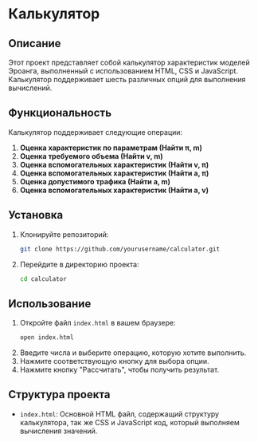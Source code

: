 # Калькулятор

## Описание

Этот проект представляет собой калькулятор характеристик моделей Эроанга, выполненный с использованием HTML, CSS и JavaScript. Калькулятор поддерживает шесть различных опций для выполнения вычислений.

## Функциональность

Калькулятор поддерживает следующие операции:

1. **Оценка характеристик по параметрам (Найти π, m)**
2. **Оценка требуемого объема (Найти v, m)**
3. **Оценка вспомогательных характеристик (Найти v, π)**
4. **Оценка вспомогательных характеристик (Найти a, π)**
5. **Оценка допустимого трафика (Найти a, m)**
6. **Оценка вспомогательных характеристик (Найти a, v)**

## Установка

1. Клонируйте репозиторий:
    ```bash
    git clone https://github.com/yourusername/calculator.git
    ```
2. Перейдите в директорию проекта:
    ```bash
    cd calculator
    ```

## Использование

1. Откройте файл `index.html` в вашем браузере:
    ```bash
    open index.html
    ```
2. Введите числа и выберите операцию, которую хотите выполнить.
3. Нажмите соответствующую кнопку для выбора опции.
4. Нажмите кнопку "Рассчитать", чтобы получить результат.

## Структура проекта

- `index.html`: Основной HTML файл, содержащий структуру калькулятора, так же CSS и JavaScript код, который выполняем вычисления значений.
